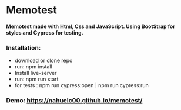 # Memotest
**Memotest made with Html, Css and JavaScript. Using BootStrap for styles and Cypress for testing.** 

### Installation: 
- download or clone repo
- run: npm install  
- Install live-server
- run: npm run start
- for tests : 
	npm run cypress:open  | npm run cypress:run  
 
 ### Demo:  https://nahuelc00.github.io/memotest/  
